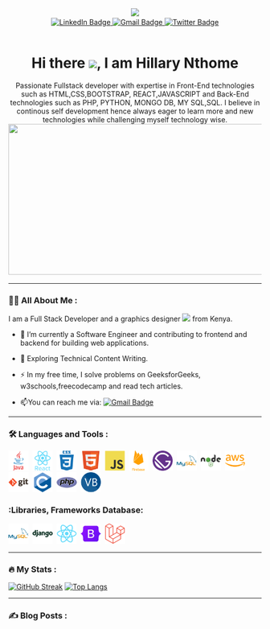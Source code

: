 
<div id="header" align="center">
  <img src="https://media.giphy.com/media/M9gbBd9nbDrOTu1Mqx/giphy.gif" width="100"/>

<div id="badges">
  <a href="https://www.linkedin.com/in/hillary-nthome-357211218">
    <img src="https://img.shields.io/badge/LinkedIn-blue?style=for-the-badge&logo=linkedin&logoColor=white" alt="LinkedIn Badge"/>
  </a>
  <a href="mailto:hillarynthome97@gmail.com">
    <img src="https://img.shields.io/badge/Gmail-red?style=for-the-badge&logo=Gmail&logoColor=white" alt="Gmail Badge"/>
  </a>
  <a href="your-twitter-URL">
    <img src="https://img.shields.io/badge/Twitter-blue?style=for-the-badge&logo=twitter&logoColor=white" alt="Twitter Badge"/>
  </a>
</div>
<img src="https://komarev.com/ghpvc/?username=hillary97&style=flat-square&color=blue" alt=""/>

<h1>
Hi there <img src="https://media.giphy.com/media/hvRJCLFzcasrR4ia7z/giphy.gif" width="30px"/>, I am  Hillary Nthome
  
</h1>
Passionate Fullstack developer with expertise in Front-End technologies such as HTML,CSS,BOOTSTRAP, REACT,JAVASCRIPT and Back-End technologies such as PHP, PYTHON, MONGO DB, MY SQL,SQL. I believe in continous self development hence always eager to learn more and new technologies while challenging myself technology wise.    
</div>



<div align="center">
  <img src="https://media.giphy.com/media/dWesBcTLavkZuG35MI/giphy.gif" width="600" height="300"/>
</div>

---

### :man_technologist: All About Me :
I am a Full Stack Developer and a graphics designer <img src="https://media.giphy.com/media/WUlplcMpOCEmTGBtBW/giphy.gif" width="30"> from Kenya.
- :telescope: I’m currently a Software Engineer and contributing to frontend and backend for building web applications.

- :seedling: Exploring Technical Content Writing.

- :zap: In my free time, I solve problems on GeeksforGeeks, w3schools,freecodecamp and read tech articles.

- :mailbox:You can reach me via: <a href="mailto:hillarynthome97@gmail.com">
    <img src="https://img.shields.io/badge/Gmail-red?style=for-the-badge&logo=Gmail&logoColor=white" alt="Gmail Badge"/> </a>


---

### :hammer_and_wrench: Languages and Tools :
<div>
  <img src="https://github.com/devicons/devicon/blob/master/icons/java/java-original-wordmark.svg" title="Java" alt="Java" width="40" height="40"/>&nbsp;
  <img src="https://github.com/devicons/devicon/blob/master/icons/react/react-original-wordmark.svg" title="React" alt="React" width="40" height="40"/>&nbsp;
  <img src="https://github.com/devicons/devicon/blob/master/icons/css3/css3-plain-wordmark.svg"  title="CSS3" alt="CSS" width="40" height="40"/>&nbsp;
  <img src="https://github.com/devicons/devicon/blob/master/icons/html5/html5-original.svg" title="HTML5" alt="HTML" width="40" height="40"/>&nbsp;
  <img src="https://github.com/devicons/devicon/blob/master/icons/javascript/javascript-original.svg" title="JavaScript" alt="JavaScript" width="40" height="40"/>&nbsp;
  <img src="https://github.com/devicons/devicon/blob/master/icons/firebase/firebase-plain-wordmark.svg" title="Firebase" alt="Firebase" width="40" height="40"/>&nbsp;
  <img src="https://github.com/devicons/devicon/blob/master/icons/gatsby/gatsby-original.svg" title="Gatsby"  alt="Gatsby" width="40" height="40"/>&nbsp;
  <img src="https://github.com/devicons/devicon/blob/master/icons/mysql/mysql-original-wordmark.svg" title="MySQL"  alt="MySQL" width="40" height="40"/>&nbsp;
  <img src="https://github.com/devicons/devicon/blob/master/icons/nodejs/nodejs-original-wordmark.svg" title="NodeJS" alt="NodeJS" width="40" height="40"/>&nbsp;
  <img src="https://github.com/devicons/devicon/blob/master/icons/amazonwebservices/amazonwebservices-plain-wordmark.svg" title="AWS" alt="AWS" width="40" height="40"/>&nbsp;
  <img src="https://github.com/devicons/devicon/blob/master/icons/git/git-original-wordmark.svg" title="Git" **alt="Git" width="40" height="40"/>&nbsp;
  <img src="https://github.com/devicons/devicon/blob/master/icons/c/c-original.svg" title="C" **alt="C" width="40" height="40"/>&nbsp;
   <img src="https://github.com/devicons/devicon/blob/master/icons/php/php-original.svg" title="Php" **alt="" width="40" height="40"/>&nbsp;
  <img src="https://github.com/devicons/devicon/blob/master/icons/visualbasic/visualbasic-original.svg" **alt="VB" width="40" height="40"/>
 
</div>

### :Libraries, Frameworks Database:
<img src="https://github.com/devicons/devicon/blob/master/icons/mysql/mysql-original-wordmark.svg" title="MySQL"  alt="MySQL" width="40" height="40"/>&nbsp;
<img src="https://github.com/devicons/devicon/blob/master/icons/django/django-plain-wordmark.svg" title=""  alt="" width="40" height="40"/>&nbsp;
<img src="https://github.com/devicons/devicon/blob/master/icons/react/react-original.svg" title=""  alt="" width="40" height="40"/>&nbsp;
<img src="https://github.com/devicons/devicon/blob/master/icons/bootstrap/bootstrap-original.svg" title=""  alt="" width="40" height="40"/>&nbsp;
<img src="https://github.com/devicons/devicon/blob/master/icons/laravel/laravel-original.svg" title=""  alt="" width="40" height="40"/>&nbsp;


---

### :fire: My Stats :
[![GitHub Streak](http://github-readme-streak-stats.herokuapp.com?user=hillary97&theme=dark&background=000000)](https://git.io/streak-stats)
[![Top Langs](https://github-readme-stats.vercel.app/api/top-langs/?username=hillary97&layout=compact&theme=vision-friendly-dark)](https://github.com/anuraghazra/github-readme-stats)

---

### :writing_hand: Blog Posts :

<!--
**hillary97/hillary97** is a ✨ _special_ ✨ repository because its `README.md` (this file) appears on your GitHub profile.

Here are some ideas to get you started:

- 🔭 I’m currently working on ...
- 🌱 I’m currently learning ...
- 👯 I’m looking to collaborate on ...
- 🤔 I’m looking for help with ...
- 💬 Ask me about ...
- 📫 How to reach me: ...
- 😄 Pronouns: ...
- ⚡ Fun fact: ...
-->
